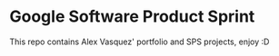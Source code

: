 # Google Software Product Sprint

This repo contains Alex Vasquez' portfolio and SPS projects, enjoy :D
